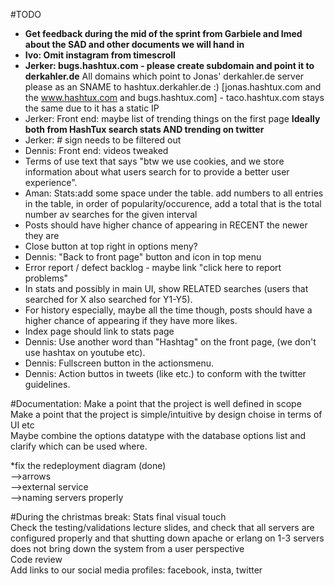 #TODO

- <b>Get feedback during the mid of the sprint from Garbiele and Imed about the SAD and other documents we will hand in</b><br />
- <b>Ivo: Omit instagram from timescroll</b><br />
- <b>Jerker: bugs.hashtux.com - please create subdomain and point it to derkahler.de</b>
All domains which point to Jonas' derkahler.de server please as an SNAME to hashtux.derkahler.de :) [jonas.hashtux.com and the www.hashtux.com and bugs.hashtux.com] - taco.hashtux.com stays the same due to it has a static IP
- Jerker: Front end: maybe list of trending things on the first page <b>Ideally both from HashTux search stats AND trending on twitter</b><br />
- Jerker: # sign needs to be filtered out
- Dennis: Front end: videos tweaked<br />
- Terms of use text that says "btw we use cookies, and we store information about what users search for to provide a better user experience".<br />
- Aman: Stats:add some space under the table. add numbers to all entries in the table, in order of popularity/occurence, add a total that is the total number av searches for the given interval<br />
- Posts should have higher chance of appearing in RECENT the newer they are<br />
- Close button at top right in options meny?<br />
- Dennis: "Back to front page" button and icon in top menu<br />
- Error report / defect backlog - maybe link "click here to report problems"<br />
- In stats and possibly in main UI, show RELATED searches (users that searched for X also searched for Y1-Y5).<br />
- For history especially, maybe all the time though, posts should have a higher chance of appearing if they have more likes.<br />
- Index page should link to stats page
- Dennis: Use another word than "Hashtag" on the front page, (we don't use hashtax on youtube etc).
- Dennis: Fullscreen button in the actionsmenu. 
- Dennis: Action buttos in tweets (like etc.) to conform with the twitter guidelines. 

#Documentation:
Make a point that the project is well defined in scope<br />
Make a point that the project is simple/intuitive by design choise in terms of UI etc<br />
Maybe combine the options datatype with the database options list and clarify which can be used where.<br />

*fix the redeployment diagram (done)<br /> 
-->arrows<br /> 
-->external service<br />
-->naming servers properly <br />

#During the christmas break:
Stats final visual touch<br />
Check the testing/validations lecture slides, and check that all servers are configured properly and that shutting down apache or erlang on 1-3 servers does not bring down the system from a user perspective<br />
Code review <br/>
Add links to our social media profiles: facebook, insta, twitter<br />
